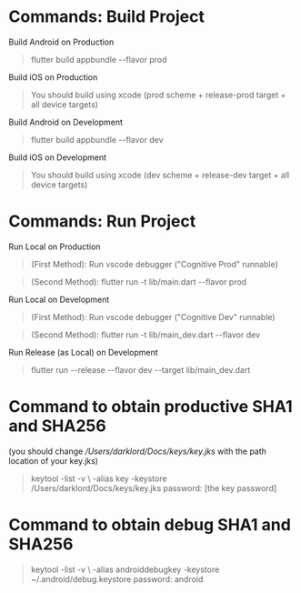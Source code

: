 # Commands: Build Project

Build Android on Production

> flutter build appbundle --flavor prod

Build iOS on Production

> You should build using xcode (prod scheme + release-prod target + all device targets)

Build Android on Development

> flutter build appbundle --flavor dev

Build iOS on Development

> You should build using xcode (dev scheme + release-dev target + all device targets)

# Commands: Run Project

Run Local on Production

> (First Method): Run vscode debugger ("Cognitive Prod" runnable)

> (Second Method): flutter run -t lib/main.dart --flavor prod

Run Local on Development

> (First Method): Run vscode debugger ("Cognitive Dev" runnable)

> (Second Method): flutter run -t lib/main_dev.dart --flavor dev

Run Release (as Local) on Development

> flutter run --release --flavor dev --target lib/main_dev.dart

# Command to obtain productive SHA1 and SHA256

(you should change _/Users/darklord/Docs/keys/key.jks_ with the path location of your key.jks)

> keytool -list -v \ -alias key -keystore /Users/darklord/Docs/keys/key.jks
> password: [the key password]

# Command to obtain debug SHA1 and SHA256

> keytool -list -v \ -alias androiddebugkey -keystore ~/.android/debug.keystore
> password: android